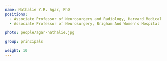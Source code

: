 ```yaml
---
name: Nathalie Y.R. Agar, PhD
positions:
  - Associate Professor of Neurosurgery and Radiology, Harvard Medical School
  - Associate Professor of Neurosurgery, Brigham And Women's Hospital

photo: people/agar-nathalie.jpg

group: principals

weight: 10
---
```

